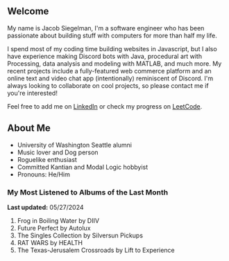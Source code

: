 
## Welcome
My name is Jacob Siegelman, I'm a software engineer who has been passionate about building stuff with computers for more than half my life.

I spend most of my coding time building websites in Javascript, but I also have experience making Discord bots with Java, procedural art with Processing, data analysis and modeling with MATLAB, and much more. My recent projects include a fully-featured web commerce platform and an online text and video chat app (intentionally) reminiscent of Discord. I'm always looking to collaborate on cool projects, so please contact me if you're interested!

Feel free to add me on [LinkedIn](https://www.linkedin.com/in/jacob-siegelman/) or check my progress on [LeetCode](https://leetcode.com/jsiegelman/).

## About Me
- University of Washington Seattle alumni
- Music lover and Dog person
- Roguelike enthusiast
- Committed Kantian and Modal Logic hobbyist
- Pronouns: He/Him

### My Most Listened to Albums of the Last Month
**Last updated:** 05/27/2024 <!-- lfm -->   
1. <!-- lfm -->Frog in Boiling Water by DIIV  
2. <!-- lfm -->Future Perfect by Autolux  
3. <!-- lfm -->The Singles Collection by Silversun Pickups  
4. <!-- lfm -->RAT WARS by HEALTH  
5. <!-- lfm -->The Texas-Jerusalem Crossroads by Lift to Experience  
